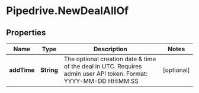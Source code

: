 # Pipedrive.NewDealAllOf

## Properties

Name | Type | Description | Notes
------------ | ------------- | ------------- | -------------
**addTime** | **String** | The optional creation date &amp; time of the deal in UTC. Requires admin user API token. Format: YYYY-MM-DD HH:MM:SS | [optional] 


